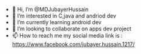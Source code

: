 - 👋 Hi, I’m @MDJubayerHussain
- 👀 I’m interested in C,java and andriod dev
- 🌱 I’m currently learning android dev
- 💞️ I’m looking to collaborate on apps dev project 
- 📫 How to reach me my social media link is : https://www.facebook.com/jubayer.hussain.1217/

<!---
MDJubayerHussain/MDJubayerHussain is a ✨ special ✨ repository because its `README.md` (this file) appears on your GitHub profile.
You can click the Preview link to take a look at your changes.
--->
